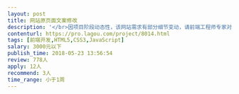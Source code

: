 ```yaml
---                
layout: post       
title: 网站原页面文案修改           
description: '</br>因项目阶段动态性，该网站需求有部分细节变动，请前端工程师专家对文案等内容进行了简单修改，因此故补发项目。</br>'     
contenturl: https://pro.lagou.com/project/8014.html      
tags: [前端开发,HTML5,CSS3,JavaScript]            
salary: 3000元以下          
publish_time: 2018-05-23 13:56:54         
review: 778人                   
apply: 12人                   
recommend: 3人                   
time_range: 小于1周              
---                 
```

